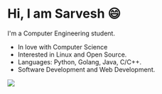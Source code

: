 # Hi, I am Sarvesh 😄

I'm a Computer Engineering student.
-  In love with Computer Science
-  Interested in Linux and Open Source.
-  Languages: Python, Golang, Java, C/C++.
-  Software Development and Web Development.

<a href="https://github.com/anuraghazra/github-readme-stats">
  <img src="https://github-readme-stats.vercel.app/api/top-langs/?username=SarveshGulhane&layout=compact" />
</a>
